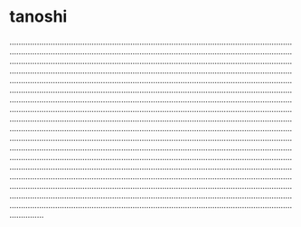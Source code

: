 # tanoshi

.......................................................................................................................................................................................................................................................................................................................................................................................................................................................................................................................................................................................................................................................................................................................................................................................................................................................................................................................................................................................................................................................................................................................................................................................................................................................................................................................................................................................................................................................................................................................................................................................................................................................................................................................................................................................................................................................................................................................................................................................................................................................................................................................................................................................................................................................................................................................................